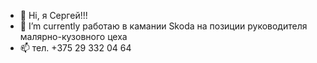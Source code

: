 - 👋 Hi,  я  Сергей!!!
- 🌱 I’m currently  работаю в камании Skoda  на позиции руководителя малярно-кузовного цеха
- 📫  тел. +375 29 332 04 64

<!---
AnikovichSergey/AnikovichSergey is a ✨ special ✨ repository because its `README.md` (this file) appears on your GitHub profile.
You can click the Preview link to take a look at your changes.
--->
